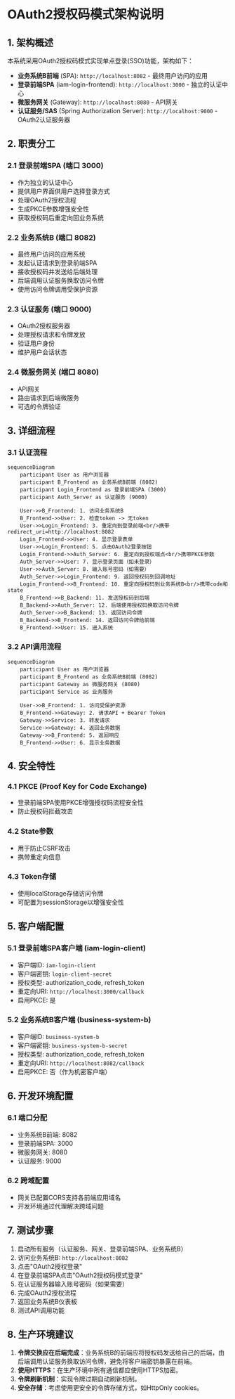 # OAuth2授权码模式架构说明

## 1. 架构概述

本系统采用OAuth2授权码模式实现单点登录(SSO)功能，架构如下：

- **业务系统B前端** (SPA): `http://localhost:8082` - 最终用户访问的应用
- **登录前端SPA** (iam-login-frontend): `http://localhost:3000` - 独立的认证中心
- **微服务网关** (Gateway): `http://localhost:8080` - API网关
- **认证服务/SAS** (Spring Authorization Server): `http://localhost:9000` - OAuth2认证服务器

## 2. 职责分工

### 2.1 登录前端SPA (端口 3000)
- 作为独立的认证中心
- 提供用户界面供用户选择登录方式
- 处理OAuth2授权流程
- 生成PKCE参数增强安全性
- 获取授权码后重定向回业务系统

### 2.2 业务系统B (端口 8082)
- 最终用户访问的应用系统
- 发起认证请求到登录前端SPA
- 接收授权码并发送给后端处理
- 后端调用认证服务换取访问令牌
- 使用访问令牌调用受保护资源

### 2.3 认证服务 (端口 9000)
- OAuth2授权服务器
- 处理授权请求和令牌发放
- 验证用户身份
- 维护用户会话状态

### 2.4 微服务网关 (端口 8080)
- API网关
- 路由请求到后端微服务
- 可选的令牌验证

## 3. 详细流程

### 3.1 认证流程

```mermaid
sequenceDiagram
    participant User as 用户浏览器
    participant B_Frontend as 业务系统B前端 (8082)
    participant Login_Frontend as 登录前端SPA (3000)
    participant Auth_Server as 认证服务 (9000)

    User->>B_Frontend: 1. 访问业务系统B
    B_Frontend->>User: 2. 检查token -> 无token
    User->>Login_Frontend: 3. 重定向到登录前端<br/>携带redirect_uri=http://localhost:8082
    Login_Frontend->>User: 4. 显示登录表单
    User->>Login_Frontend: 5. 点击OAuth2登录按钮
    Login_Frontend->>Auth_Server: 6. 重定向到授权端点<br/>携带PKCE参数
    Auth_Server->>User: 7. 显示登录页面（如未登录）
    User->>Auth_Server: 8. 输入账号密码（如需要）
    Auth_Server->>Login_Frontend: 9. 返回授权码到回调地址
    Login_Frontend->>B_Frontend: 10. 重定向授权码到业务系统B<br/>携带code和state
    B_Frontend->>B_Backend: 11. 发送授权码到后端
    B_Backend->>Auth_Server: 12. 后端使用授权码换取访问令牌
    Auth_Server->>B_Backend: 13. 返回访问令牌
    B_Backend->>B_Frontend: 14. 返回访问令牌给前端
    B_Frontend->>User: 15. 进入系统
```

### 3.2 API调用流程

```mermaid
sequenceDiagram
    participant User as 用户浏览器
    participant B_Frontend as 业务系统B前端 (8082)
    participant Gateway as 微服务网关 (8080)
    participant Service as 业务服务

    User->>B_Frontend: 1. 访问受保护资源
    B_Frontend->>Gateway: 2. 请求API + Bearer Token
    Gateway->>Service: 3. 转发请求
    Service->>Gateway: 4. 返回业务数据
    Gateway->>B_Frontend: 5. 返回响应
    B_Frontend->>User: 6. 显示业务数据
```

## 4. 安全特性

### 4.1 PKCE (Proof Key for Code Exchange)
- 登录前端SPA使用PKCE增强授权码流程安全性
- 防止授权码拦截攻击

### 4.2 State参数
- 用于防止CSRF攻击
- 携带重定向信息

### 4.3 Token存储
- 使用localStorage存储访问令牌
- 可配置为sessionStorage以增强安全性

## 5. 客户端配置

### 5.1 登录前端SPA客户端 (iam-login-client)
- 客户端ID: `iam-login-client`
- 客户端密钥: `login-client-secret`
- 授权类型: authorization_code, refresh_token
- 重定向URI: `http://localhost:3000/callback`
- 启用PKCE: 是

### 5.2 业务系统B客户端 (business-system-b)
- 客户端ID: `business-system-b`
- 客户端密钥: `business-system-b-secret`
- 授权类型: authorization_code, refresh_token
- 重定向URI: `http://localhost:8082/callback`
- 启用PKCE: 否（作为机密客户端）

## 6. 开发环境配置

### 6.1 端口分配
- 业务系统B前端: 8082
- 登录前端SPA: 3000
- 微服务网关: 8080
- 认证服务: 9000

### 6.2 跨域配置
- 网关已配置CORS支持各前端应用域名
- 开发环境通过代理解决跨域问题

## 7. 测试步骤

1. 启动所有服务（认证服务、网关、登录前端SPA、业务系统B）
2. 访问业务系统B: `http://localhost:8082`
3. 点击"OAuth2授权登录"
4. 在登录前端SPA点击"OAuth2授权码模式登录"
5. 在认证服务器输入账号密码（如果需要）
6. 完成OAuth2授权流程
7. 返回业务系统B仪表板
8. 测试API调用功能

## 8. 生产环境建议

1. **令牌交换应在后端完成**：业务系统B的前端应将授权码发送给自己的后端，由后端调用认证服务换取访问令牌，避免将客户端密钥暴露在前端。
2. **使用HTTPS**：在生产环境中所有通信都应使用HTTPS加密。
3. **令牌刷新机制**：实现令牌过期自动刷新机制。
4. **安全存储**：考虑使用更安全的令牌存储方式，如HttpOnly cookies。